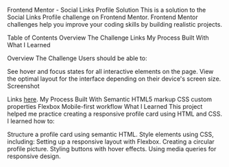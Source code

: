 Frontend Mentor - Social Links Profile Solution
This is a solution to the Social Links Profile challenge on Frontend Mentor. Frontend Mentor challenges help you improve your coding skills by building realistic projects.

Table of Contents
Overview
The Challenge
Links
My Process
Built With
What I Learned

Overview
The Challenge
Users should be able to:

See hover and focus states for all interactive elements on the page.
View the optimal layout for the interface depending on their device's screen size.
Screenshot


Links
[here](https://mohamedabdelhamedramdam.github.io/Frontend-Mentor-Social-links-profile/).
My Process
Built With
Semantic HTML5 markup
CSS custom properties
Flexbox
Mobile-first workflow
What I Learned
This project helped me practice creating a responsive profile card using HTML and CSS. I learned how to:

Structure a profile card using semantic HTML.
Style elements using CSS, including:
Setting up a responsive layout with Flexbox.
Creating a circular profile picture.
Styling buttons with hover effects.
Using media queries for responsive design.
